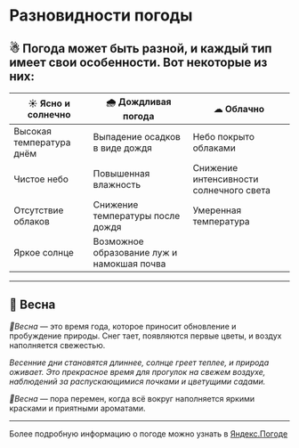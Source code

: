 # Разновидности погоды

☃ Погода может быть разной, и каждый тип имеет свои особенности. Вот некоторые из них:
---

| ☀ Ясно и солнечно  |  🌧 Дождливая погода  | ☁ Облачно  |  
|---|---|---|
|Высокая температура днём   | Выпадение осадков в виде дождя  |Небо покрыто облаками  |
|Чистое небо  |Повышенная влажность   | Снижение интенсивности солнечного света  |
|Отсутствие облаков   |Снижение температуры после дождя |Умеренная температура  |
|Яркое солнце   |Возможное образование луж и намокшая почва   |   | 

---
## 🌷 Весна

*🌷Весна* — это время года, которое приносит обновление и пробуждение природы. Снег тает, появляются первые цветы, и воздух наполняется свежестью. 

*Весенние дни становятся длиннее, солнце греет теплее, и природа оживает. Это прекрасное время для прогулок на свежем воздухе, наблюдений за распускающимися почками и цветущими садами.* 

*🌷Весна* — пора перемен, когда всё вокруг наполняется яркими красками и приятными ароматами.

---
Более подробную информацию о погоде можно узнать в [Яндекс.Погоде](https://yandex.ru/pogoda/ru/details/running)

